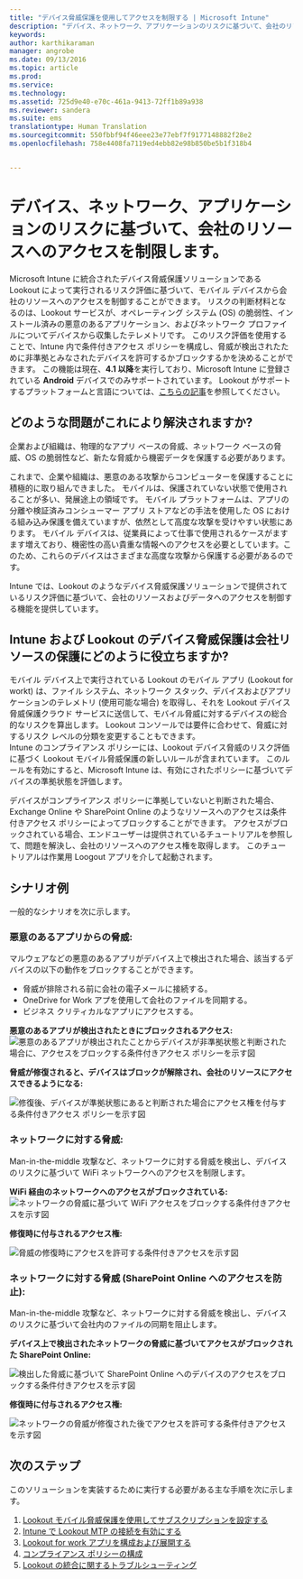 ```yaml
---
title: "デバイス脅威保護を使用してアクセスを制限する | Microsoft Intune"
description: "デバイス、ネットワーク、アプリケーションのリスクに基づいて、会社のリソースへのアクセスを制限します。"
keywords: 
author: karthikaraman
manager: angrobe
ms.date: 09/13/2016
ms.topic: article
ms.prod: 
ms.service: 
ms.technology: 
ms.assetid: 725d9e40-e70c-461a-9413-72ff1b89a938
ms.reviewer: sandera
ms.suite: ems
translationtype: Human Translation
ms.sourcegitcommit: 550fbbf94f46eee23e77ebf7f9177148882f28e2
ms.openlocfilehash: 758e4408fa7119ed4ebb82e98b850be5b1f318b4


---
```


# デバイス、ネットワーク、アプリケーションのリスクに基づいて、会社のリソースへのアクセスを制限します。
Microsoft Intune に統合されたデバイス脅威保護ソリューションである Lookout によって実行されるリスク評価に基づいて、モバイル デバイスから会社のリソースへのアクセスを制御することができます。 リスクの判断材料となるのは、Lookout サービスが、オペレーティング システム (OS) の脆弱性、インストール済みの悪意のあるアプリケーション、およびネットワーク プロファイルについてデバイスから収集したテレメトリです。 このリスク評価を使用することで、Intune 内で条件付きアクセス ポリシーを構成し、脅威が検出されたために非準拠とみなされたデバイスを許可するかブロックするかを決めることができます。  この機能は現在、**4.1 以降**を実行しており、Microsoft Intune に登録されている **Android** デバイスでのみサポートされています。  Lookout がサポートするプラットフォームと言語については、[こちらの記事](https://personal.support.lookout.com/hc/en-us/articles/114094140253)を参照してください。
## どのような問題がこれにより解決されますか?
企業および組織は、物理的なアプリ ベースの脅威、ネットワーク ベースの脅威、OS の脆弱性など、新たな脅威から機密データを保護する必要があります。

これまで、企業や組織は、悪意のある攻撃からコンピューターを保護することに積極的に取り組んできました。 モバイルは、保護されていない状態で使用されることが多い、発展途上の領域です。 モバイル プラットフォームは、アプリの分離や検証済みコンシューマー アプリ ストアなどの手法を使用した OS における組み込み保護を備えていますが、依然として高度な攻撃を受けやすい状態にあります。 モバイル デバイスは、従業員によって仕事で使用されるケースがますます増えており、機密性の高い貴重な情報へのアクセスを必要としています。このため、これらのデバイスはさまざまな高度な攻撃から保護する必要があるのです。

Intune では、Lookout のようなデバイス脅威保護ソリューションで提供されているリスク評価に基づいて、会社のリソースおよびデータへのアクセスを制御する機能を提供しています。

## Intune および Lookout のデバイス脅威保護は会社リソースの保護にどのように役立ちますか?
モバイル デバイス上で実行されている Lookout のモバイル アプリ (Lookout for workt) は、ファイル システム、ネットワーク スタック、デバイスおよびアプリケーションのテレメトリ (使用可能な場合) を取得し、それを Lookout デバイス脅威保護クラウド サービスに送信して、モバイル脅威に対するデバイスの総合的なリスクを算出します。 Lookout コンソールでは要件に合わせて、脅威に対するリスク レベルの分類を変更することもできます。  
Intune のコンプライアンス ポリシーには、Lookout デバイス脅威のリスク評価に基づく Lookout モバイル脅威保護の新しいルールが含まれています。 このルールを有効にすると、Microsoft Intune は、有効にされたポリシーに基づいてデバイスの準拠状態を評価します。

デバイスがコンプライアンス ポリシーに準拠していないと判断された場合、Exchange Online や SharePoint Online のようなリソースへのアクセスは条件付きアクセス ポリシーによってブロックすることができます。 アクセスがブロックされている場合、エンドユーザーは提供されているチュートリアルを参照して、問題を解決し、会社のリソースへのアクセス権を取得します。 このチュートリアルは作業用 Loogout アプリを介して起動されます。

## シナリオ例
一般的なシナリオを次に示します。
### 悪意のあるアプリからの脅威:
マルウェアなどの悪意のあるアプリがデバイス上で検出された場合、該当するデバイスの以下の動作をブロックすることができます。
* 脅威が排除される前に会社の電子メールに接続する。
* OneDrive for Work アプを使用して会社のファイルを同期する。
* ビジネス クリティカルなアプリにアクセスする。

**悪意のあるアプリが検出されたときにブロックされるアクセス:**
![悪意のあるアプリが検出されたことからデバイスが非準拠状態と判断された場合に、アクセスをブロックする条件付きアクセス ポリシーを示す図](../media/mtp/malicious-apps-blocked.png)

**脅威が修復されると、デバイスはブロックが解除され、会社のリソースにアクセスできるようになる:**

![修復後、デバイスが準拠状態にあると判断された場合にアクセス権を付与する条件付きアクセス ポリシーを示す図](../media/mtp/malicious-apps-unblocked.png)
### ネットワークに対する脅威:
Man-in-the-middle 攻撃など、ネットワークに対する脅威を検出し、デバイスのリスクに基づいて WiFi ネットワークへのアクセスを制限します。

**WiFi 経由のネットワークへのアクセスがブロックされている:**
![ネットワークの脅威に基づいて WiFi アクセスをブロックする条件付きアクセスを示す図](../media/mtp/network-wifi-blocked.png)

**修復時に付与されるアクセス権:**

![脅威の修復時にアクセスを許可する条件付きアクセスを示す図](../media/mtp/network-wifi-unblocked.png)
### ネットワークに対する脅威 (SharePoint Online へのアクセスを防止):

Man-in-the-middle 攻撃など、ネットワークに対する脅威を検出し、デバイスのリスクに基づいて会社内のファイルの同期を阻止します。

**デバイス上で検出されたネットワークの脅威に基づいてアクセスがブロックされた SharePoint Online:**

![検出した脅威に基づいて SharePoint Online へのデバイスのアクセスをブロックする条件付きアクセスを示す図](../media/mtp/network-spo-blocked.png)


**修復時に付与されるアクセス権:**

![ネットワークの脅威が修復された後でアクセスを許可する条件付きアクセスを示す図](../media/mtp/network-spo-unblocked.png)

## 次のステップ
このソリューションを実装するために実行する必要がある主な手順を次に示します。
1.  [Lookout モバイル脅威保護を使用してサブスクリプションを設定する](set-up-your-subscription-with-lookout-mtp.md)
2.  [Intune で Lookout MTP の接続を有効にする](enable-lookout-mtp-connection-in-intune.md)
3.  [Lookout for work アプリを構成および展開する](configure-and-deploy-lookout-for-work-apps.md)
4.  [コンプライアンス ポリシーの構成](enable-device-threat-protection-rule-in-compliance-policy.md)
5.  [Lookout の統合に関するトラブルシューティング](http://docs.microsoft.com/en-us/intune/troubleshoot/troubleshooting-lookout-integration)



<!--HONumber=Sep16_HO4-->


